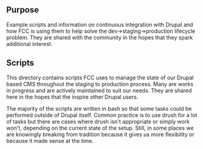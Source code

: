 Purpose
-------
Example scripts and information on continuous integration with Drupal and how FCC is using them to help solve the dev->staging->production lifecycle problem.  They are shared with the community in the hopes that they spark additional interest.

Scripts
-------
This directory contains scripts FCC uses to manage the state of our Drupal based CMS throughout the staging to production process.  Many are works in progress and are actively maintained to suit our needs.  They are shared here in the hopes that the inspire other Drupal users.

The majority of the scripts are written in bash so that some tasks could be performed outside of Drupal itself.  Common practice is to use drush for a lot of tasks but there are cases where drush isn't appropriate or simply work won't, depending on the current state of the setup.  Still, in some places we are knowingly breaking from tradition because it gives us more flexibility or because it made sense at the time.  
